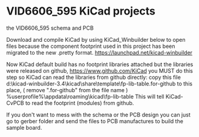 VID6606_595 KiCad projects
===========

the VID6606_595 schema and PCB

Download and compile KiCad by using KiCad_Winbuilder below to open files because the component footprint used in this project has been migrated to the new .pretty format.
https://launchpad.net/kicad-winbuilder

Now KiCad default build has no footprint libraries attached but the libraries were released on github, 
https://www.github.com/KiCad
you MUST do this step so KiCad can read the libraries from github directly:
copy this file
   d:\kicad-winbuilder-3.4\kicad\share\template\fp-lib-table.for-github
to this place, ( remove ".for-github" from the file name )
   %userprofile%\appdata\roaming\kicad\fp-lib-table
This will tell KiCad-CvPCB to read the footprint (modules) from github.
   
   
If you don't want to mess with the schema or the PCB design you can just go to gerber folder and send the files to PCB manufactures to build the sample board.

